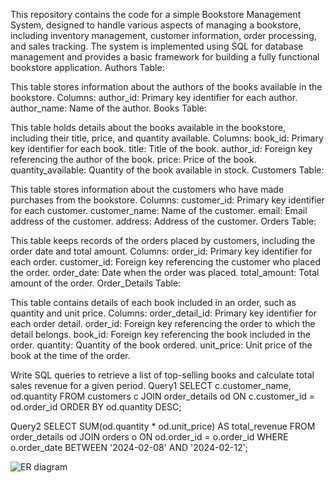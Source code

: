 This repository contains the code for a simple Bookstore Management System, designed to handle various aspects of managing a bookstore, including inventory management, customer information, order processing, and sales tracking. 
The system is implemented using SQL for database management and provides a basic framework for building a fully functional bookstore application.
Authors Table:

This table stores information about the authors of the books available in the bookstore.
Columns:
author_id: Primary key identifier for each author.
author_name: Name of the author.
Books Table:

This table holds details about the books available in the bookstore, including their title, price, and quantity available.
Columns:
book_id: Primary key identifier for each book.
title: Title of the book.
author_id: Foreign key referencing the author of the book.
price: Price of the book.
quantity_available: Quantity of the book available in stock.
Customers Table:

This table stores information about the customers who have made purchases from the bookstore.
Columns:
customer_id: Primary key identifier for each customer.
customer_name: Name of the customer.
email: Email address of the customer.
address: Address of the customer.
Orders Table:

This table keeps records of the orders placed by customers, including the order date and total amount.
Columns:
order_id: Primary key identifier for each order.
customer_id: Foreign key referencing the customer who placed the order.
order_date: Date when the order was placed.
total_amount: Total amount of the order.
Order_Details Table:

This table contains details of each book included in an order, such as quantity and unit price.
Columns:
order_detail_id: Primary key identifier for each order detail.
order_id: Foreign key referencing the order to which the detail belongs.
book_id: Foreign key referencing the book included in the order.
quantity: Quantity of the book ordered.
unit_price: Unit price of the book at the time of the order.

Write SQL queries to retrieve a list of top-selling books and calculate total sales revenue for a given period.
Query1 
SELECT c.customer_name, od.quantity
FROM customers c
JOIN order_details od
   ON c.customer_id = od.order_id
ORDER BY od.quantity DESC;

Query2
SELECT SUM(od.quantity * od.unit_price) AS total_revenue
FROM order_details od JOIN orders o ON od.order_id = o.order_id
WHERE o.order_date BETWEEN '2024-02-08' AND '2024-02-12'; 


![ER diagram](https://github.com/Shailigupta7/bookstore/assets/89686868/dd2def7c-f15f-484e-ac9e-b6210fc8a05c)
